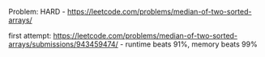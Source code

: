  Problem: HARD - https://leetcode.com/problems/median-of-two-sorted-arrays/
 
 first attempt: https://leetcode.com/problems/median-of-two-sorted-arrays/submissions/943459474/ - runtime beats 91%, memory beats 99%
